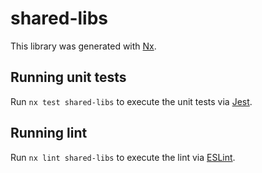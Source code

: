# shared-libs

This library was generated with [Nx](https://nx.dev).

## Running unit tests

Run `nx test shared-libs` to execute the unit tests via [Jest](https://jestjs.io).

## Running lint

Run `nx lint shared-libs` to execute the lint via [ESLint](https://eslint.org/).
